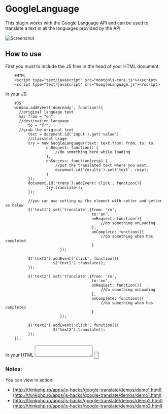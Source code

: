 GoogleLanguage
==============

This plugin works with the Google Language API and can be used to translate a text in all the languages provided by the API.

![Screenshot](http://farm6.static.flickr.com/5258/5459079802_38c4728235_b.jpg)

How to use
----------


First you must to include the JS files in the head of your HTML document.

        #HTML
        <script type="text/javascript" src="mootools-core.js"></script>
        <script type="text/javascript" src="GoogleLanguage.js"></script>

In your JS.

        #JS
        window.addEvent('domready', function(){
          //original language text
          var from = "en", 
          //destination language    
              to = "fr", 
          //grab the original text
              text = document.id('input').get('value'),
              //classical usage
              try = new GoogleLanguage({text: text,from: from, to: to, 
                      onRequest: function() {
                          //do something here while loading
                      },
                      onSuccess: function(resp) {
                          //put the translated text where you want.
                          document.id('results').set('text', resp);
                      }
              });
              document.id('trans').addEvent('click', function(){
                      try.translate();
              });

              //you can use setting up the element with setter and getter as below
              $('text1').set('translate',{from: 'ro',
                                          to:'en',
                                          onRequest: function(){ 
                                              //do something onLoading
                                          },
                                          onComplete: function(){ 
                                              //do something when has completed
                                          }
                            });

              $('text1').addEvent('click', function(){
                         $('text1').translate();
              }); 

              $('text2').set('translate',{from: 'ro',
                                          to:'en',
                                          onRequest: function(){ 
                                              //do something onLoading
                                          },
                                          onComplete: function(){ 
                                              //do something when has completed
                                          }
                            });

              $('text2').addEvent('click', function(){
                         $('text2').translate();
              }); 
        });


In your HTML
        <textarea id="input"></textarea>
        <input type="button" id="trans" />   
        <div id="results"></div> 
        <div id="text1"></div>
        <div id="text2"></div>
### Notes:

You can view in action:

- [http://thinkphp.ro/apps/js-hacks/google-translate/demos/demo1.html](http://thinkphp.ro/apps/js-hacks/google-translate/demos/demo1.html)
- [http://thinkphp.ro/apps/js-hacks/google-translate/demos/demo2.html](http://thinkphp.ro/apps/js-hacks/google-translate/demos/demo2.html)